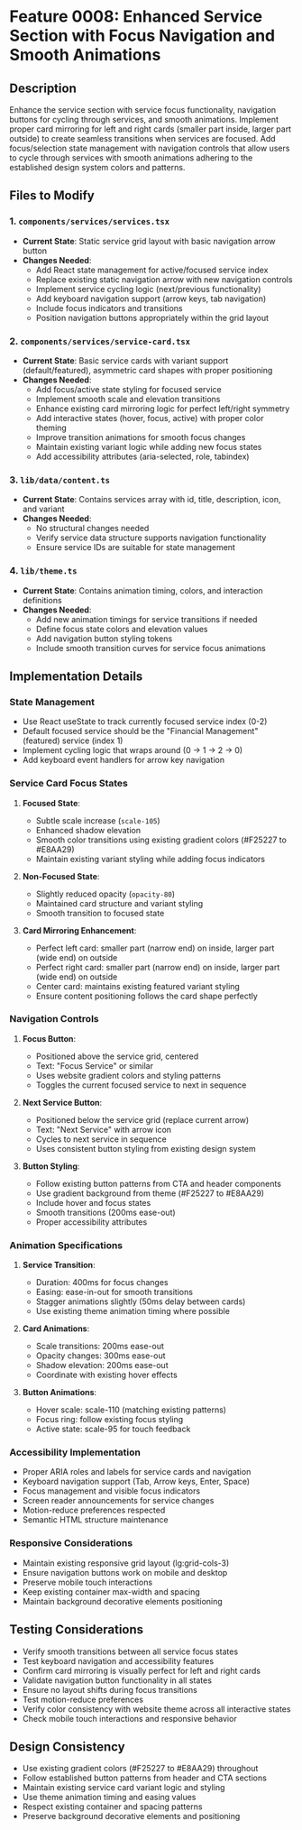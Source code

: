 # Feature 0008: Enhanced Service Section with Focus Navigation and Smooth Animations

## Description
Enhance the service section with service focus functionality, navigation buttons for cycling through services, and smooth animations. Implement proper card mirroring for left and right cards (smaller part inside, larger part outside) to create seamless transitions when services are focused. Add focus/selection state management with navigation controls that allow users to cycle through services with smooth animations adhering to the established design system colors and patterns.

## Files to Modify

### 1. `components/services/services.tsx`
- **Current State**: Static service grid layout with basic navigation arrow button
- **Changes Needed**:
  - Add React state management for active/focused service index
  - Replace existing static navigation arrow with new navigation controls
  - Implement service cycling logic (next/previous functionality)
  - Add keyboard navigation support (arrow keys, tab navigation)
  - Include focus indicators and transitions
  - Position navigation buttons appropriately within the grid layout

### 2. `components/services/service-card.tsx`
- **Current State**: Basic service cards with variant support (default/featured), asymmetric card shapes with proper positioning
- **Changes Needed**:
  - Add focus/active state styling for focused service
  - Implement smooth scale and elevation transitions
  - Enhance existing card mirroring logic for perfect left/right symmetry
  - Add interactive states (hover, focus, active) with proper color theming
  - Improve transition animations for smooth focus changes
  - Maintain existing variant logic while adding new focus states
  - Add accessibility attributes (aria-selected, role, tabindex)

### 3. `lib/data/content.ts`
- **Current State**: Contains services array with id, title, description, icon, and variant
- **Changes Needed**: 
  - No structural changes needed
  - Verify service data structure supports navigation functionality
  - Ensure service IDs are suitable for state management

### 4. `lib/theme.ts`
- **Current State**: Contains animation timing, colors, and interaction definitions
- **Changes Needed**:
  - Add new animation timings for service transitions if needed
  - Define focus state colors and elevation values
  - Add navigation button styling tokens
  - Include smooth transition curves for service focus animations

## Implementation Details

### State Management
- Use React useState to track currently focused service index (0-2)
- Default focused service should be the "Financial Management" (featured) service (index 1)
- Implement cycling logic that wraps around (0 → 1 → 2 → 0)
- Add keyboard event handlers for arrow key navigation

### Service Card Focus States
1. **Focused State**:
   - Subtle scale increase (`scale-105`)
   - Enhanced shadow elevation
   - Smooth color transitions using existing gradient colors (#F25227 to #E8AA29)
   - Maintain existing variant styling while adding focus indicators

2. **Non-Focused State**:
   - Slightly reduced opacity (`opacity-80`)
   - Maintained card structure and variant styling
   - Smooth transition to focused state

3. **Card Mirroring Enhancement**:
   - Perfect left card: smaller part (narrow end) on inside, larger part (wide end) on outside
   - Perfect right card: smaller part (narrow end) on inside, larger part (wide end) on outside  
   - Center card: maintains existing featured variant styling
   - Ensure content positioning follows the card shape perfectly

### Navigation Controls
1. **Focus Button**:
   - Positioned above the service grid, centered
   - Text: "Focus Service" or similar
   - Uses website gradient colors and styling patterns
   - Toggles the current focused service to next in sequence

2. **Next Service Button**:
   - Positioned below the service grid (replace current arrow)
   - Text: "Next Service" with arrow icon
   - Cycles to next service in sequence
   - Uses consistent button styling from existing design system

3. **Button Styling**:
   - Follow existing button patterns from CTA and header components
   - Use gradient background from theme (#F25227 to #E8AA29)
   - Include hover and focus states
   - Smooth transitions (200ms ease-out)
   - Proper accessibility attributes

### Animation Specifications
1. **Service Transition**:
   - Duration: 400ms for focus changes
   - Easing: ease-in-out for smooth transitions
   - Stagger animations slightly (50ms delay between cards)
   - Use existing theme animation timing where possible

2. **Card Animations**:
   - Scale transitions: 200ms ease-out
   - Opacity changes: 300ms ease-out
   - Shadow elevation: 200ms ease-out
   - Coordinate with existing hover effects

3. **Button Animations**:
   - Hover scale: scale-110 (matching existing patterns)
   - Focus ring: follow existing focus styling
   - Active state: scale-95 for touch feedback

### Accessibility Implementation
- Proper ARIA roles and labels for service cards and navigation
- Keyboard navigation support (Tab, Arrow keys, Enter, Space)
- Focus management and visible focus indicators
- Screen reader announcements for service changes
- Motion-reduce preferences respected
- Semantic HTML structure maintenance

### Responsive Considerations
- Maintain existing responsive grid layout (lg:grid-cols-3)
- Ensure navigation buttons work on mobile and desktop
- Preserve mobile touch interactions
- Keep existing container max-width and spacing
- Maintain background decorative elements positioning

## Testing Considerations
- Verify smooth transitions between all service focus states
- Test keyboard navigation and accessibility features
- Confirm card mirroring is visually perfect for left and right cards
- Validate navigation button functionality in all states
- Ensure no layout shifts during focus transitions
- Test motion-reduce preferences
- Verify color consistency with website theme across all interactive states
- Check mobile touch interactions and responsive behavior

## Design Consistency
- Use existing gradient colors (#F25227 to #E8AA29) throughout
- Follow established button patterns from header and CTA sections
- Maintain existing service card variant logic and styling
- Use theme animation timing and easing values
- Respect existing container and spacing patterns
- Preserve background decorative elements and positioning
